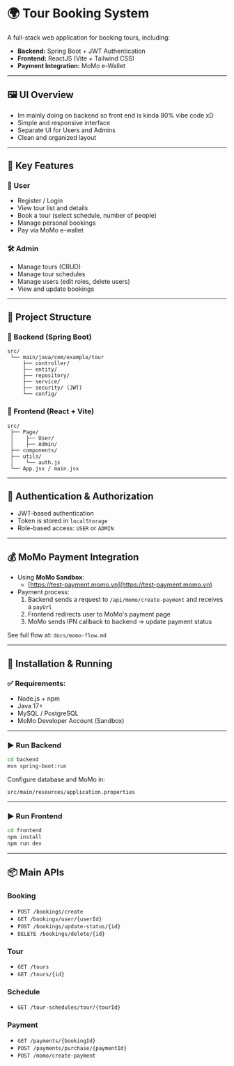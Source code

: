 
# 🌍 Tour Booking System

A full-stack web application for booking tours, including:
- **Backend:** Spring Boot + JWT Authentication
- **Frontend:** ReactJS (Vite + Tailwind CSS)
- **Payment Integration:** MoMo e-Wallet

---

## 🖼️ UI Overview

- Im mainly doing on backend so front end is kinda 80% vibe code xD
- Simple and responsive interface
- Separate UI for Users and Admins
- Clean and organized layout

---

## 🚀 Key Features

### 👥 User
- Register / Login
- View tour list and details
- Book a tour (select schedule, number of people)
- Manage personal bookings
- Pay via MoMo e-wallet

### 🛠️ Admin
- Manage tours (CRUD)
- Manage tour schedules
- Manage users (edit roles, delete users)
- View and update bookings

---


## 🧱 Project Structure

### 🔹 Backend (Spring Boot)
```
src/
 └── main/java/com/example/tour
     ├── controller/
     ├── entity/
     ├── repository/
     ├── service/
     ├── security/ (JWT)
     └── config/
```

### 🔹 Frontend (React + Vite)
```
src/
 ├── Page/
 │    ├── User/
 │    ├── Admin/
 ├── components/
 ├── utils/
 │    └── auth.js
 └── App.jsx / main.jsx
```

---

## 🔐 Authentication & Authorization

- JWT-based authentication
- Token is stored in `localStorage`
- Role-based access: `USER` or `ADMIN`

---

## 💰 MoMo Payment Integration

- Using **MoMo Sandbox**:
  - [https://test-payment.momo.vn](https://test-payment.momo.vn)
- Payment process:
  1. Backend sends a request to `/api/momo/create-payment` and receives a `payUrl`
  2. Frontend redirects user to MoMo's payment page
  3. MoMo sends IPN callback to backend → update payment status

See full flow at: `docs/momo-flow.md`

---

## 🔧 Installation & Running

### ✅ Requirements:
- Node.js + npm
- Java 17+
- MySQL / PostgreSQL
- MoMo Developer Account (Sandbox)

---

### ▶️ Run Backend
```bash
cd backend
mvn spring-boot:run
```

Configure database and MoMo in:
```properties
src/main/resources/application.properties
```

---

### ▶️ Run Frontend
```bash
cd frontend
npm install
npm run dev
```

---

## 📦 Main APIs

### Booking
- `POST /bookings/create`
- `GET /bookings/user/{userId}`
- `POST /bookings/update-status/{id}`
- `DELETE /bookings/delete/{id}`

### Tour
- `GET /tours`
- `GET /tours/{id}`

### Schedule
- `GET /tour-schedules/tour/{tourId}`

### Payment
- `GET /payments/{bookingId}`
- `POST /payments/purchase/{paymentId}`
- `POST /momo/create-payment`



